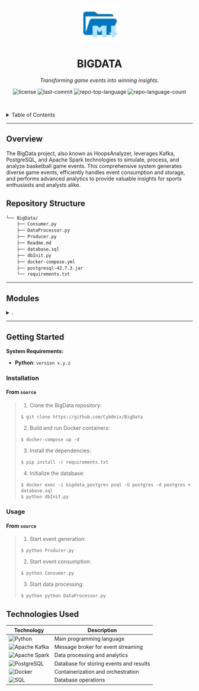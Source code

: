 <p align="center">
  <img src="https://raw.githubusercontent.com/PKief/vscode-material-icon-theme/ec559a9f6bfd399b82bb44393651661b08aaf7ba/icons/folder-markdown-open.svg" width="100" alt="project-logo">
</p>
<p align="center">
    <h1 align="center">BIGDATA</h1>
</p>
<p align="center">
    <em>Transforming game events into winning insights.</em>
</p>
<p align="center">
	<img src="https://img.shields.io/github/license/Cyb0nix/BigData?style=default&logo=opensourceinitiative&logoColor=white&color=0080ff" alt="license">
	<img src="https://img.shields.io/github/last-commit/Cyb0nix/BigData?style=default&logo=git&logoColor=white&color=0080ff" alt="last-commit">
	<img src="https://img.shields.io/github/languages/top/Cyb0nix/BigData?style=default&color=0080ff" alt="repo-top-language">
	<img src="https://img.shields.io/github/languages/count/Cyb0nix/BigData?style=default&color=0080ff" alt="repo-language-count">
<p>
<p align="center">
	<!-- default option, no dependency badges. -->
</p>

<br><!-- TABLE OF CONTENTS -->

<details>
  <summary>Table of Contents</summary><br>

- [ Overview](#-overview)
- [ Features](#-features)
- [ Repository Structure](#-repository-structure)
- [ Modules](#-modules)
- [ Getting Started](#-getting-started)
  - [ Installation](#-installation)
  - [ Usage](#-usage)
  </details>
  <hr>

## Overview

The BigData project, also known as HoopsAnalyzer, leverages Kafka, PostgreSQL, and Apache Spark technologies to simulate, process, and analyze basketball game events. This comprehensive system generates diverse game events, efficiently handles event consumption and storage, and performs advanced analytics to provide valuable insights for sports enthusiasts and analysts alike.

## Repository Structure

```sh
└── BigData/
    ├── Consumer.py
    ├── DataProcessor.py
    ├── Producer.py
    ├── Readme.md
    ├── database.sql
    ├── dbInit.py
    ├── docker-compose.yml
    ├── postgresql-42.7.3.jar
    └── requirements.txt
```

---

## Modules

<details closed><summary>.</summary>

| File                                                                                    | Summary                                                                                                                                                                                                                                                                                                                                                                                                                                        |
| --------------------------------------------------------------------------------------- | ---------------------------------------------------------------------------------------------------------------------------------------------------------------------------------------------------------------------------------------------------------------------------------------------------------------------------------------------------------------------------------------------------------------------------------------------- |
| [Producer.py](https://github.com/Cyb0nix/BigData/blob/master/Producer.py)               | The Producer.py script generates random game events and sends them to the Kafka broker. The game events are generated using the Faker library. The script sends the game events to the Kafka broker using the KafkaProducer class from the kafka-python library and runs in an infinite loop and generates a new game event every second. The script also prints the game events to the console.                                               |
| [docker-compose.yml](https://github.com/Cyb0nix/BigData/blob/master/docker-compose.yml) | Establishes services for zookeeper, kafka, and postgres containers with specific configurations for image versions, ports, and environment variables. Facilitates efficient message processing and data storage within the BigData system.                                                                                                                                                                                                     |
| [dbInit.py](https://github.com/Cyb0nix/BigData/blob/master/dbInit.py)                   | Initializes PostgreSQL database with player, team, and game data, associating players to teams randomly. Handles data population and commits changes for sports analytics in the architecture.                                                                                                                                                                                                                                                 |
| [Consumer.py](https://github.com/Cyb0nix/BigData/blob/master/Consumer.py)               | The Consumer.py script consumes the game events from the Kafka broker. The script uses the KafkaConsumer class from the kafka-python library to consume the game events and stores them in a list called game_events. This list is stored in a postgres database using the psycopg2 library, each type of event is stored in a different table in the database. The script runs in an infinite loop and prints the game events to the console. |
| [DataProcessor.py](https://github.com/Cyb0nix/BigData/blob/master/DataProcessor.py)     | The DataProcessor.py script processes the game events using Spark and stores the results in a PostgreSQL database using the psycopg2 library and the Spark SQL library. The best player is calculated by counting the number of points scored by each player and selecting the player with the highest score of each game.                                                                                                                     |

</details>

---

## Getting Started

**System Requirements:**

- **Python**: `version x.y.z`

### Installation

<h4>From <code>source</code></h4>

> 1. Clone the BigData repository:
>
> ```console
> $ git clone https://github.com/Cyb0nix/BigData
> ```
>
> 2. Build and run Docker containers:
>
> ```console
> $ docker-compose up -d
> ```
>
> 3. Install the dependencies:
>
> ```console
> $ pip install -r requirements.txt
> ```
>
> 4. Initialize the database:
>
> ```console
> $ docker exec -i bigdata_postgres psql -U postgres -d postgres < database.sql
> $ python dbInit.py
> ```

### Usage

<h4>From <code>source</code></h4>

> 1. Start event generation:
>
> ```console
> $ python Producer.py
> ```
>
> 2. Start event consumption:
>
> ```console
> $ python Consumer.py
> ```
>
> 3. Start data processing:
>
> ```console
> $ python python DataProcessor.py
> ```

## Technologies Used

| Technology                                                                                                                | Description                             |
| ------------------------------------------------------------------------------------------------------------------------- | --------------------------------------- |
| ![Python](https://img.shields.io/badge/Python-3776AB?style=for-the-badge&logo=python&logoColor=white)                     | Main programming language               |
| ![Apache Kafka](https://img.shields.io/badge/Apache%20Kafka-231F20?style=for-the-badge&logo=apache-kafka&logoColor=white) | Message broker for event streaming      |
| ![Apache Spark](https://img.shields.io/badge/Apache%20Spark-E25A1C?style=for-the-badge&logo=apache-spark&logoColor=white) | Data processing and analytics           |
| ![PostgreSQL](https://img.shields.io/badge/PostgreSQL-336791?style=for-the-badge&logo=postgresql&logoColor=white)         | Database for storing events and results |
| ![Docker](https://img.shields.io/badge/Docker-2496ED?style=for-the-badge&logo=docker&logoColor=white)                     | Containerization and orchestration      |
| ![SQL](https://img.shields.io/badge/SQL-4479A1?style=for-the-badge&logo=sql&logoColor=white)                              | Database operations                     |
